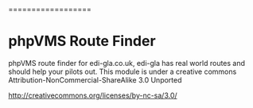 
==================
<h1>
phpVMS Route Finder
</h1>
<p>
phpVMS route finder for edi-gla.co.uk, edi-gla has real world routes and should help your pilots out.
This module is under a creative commons Attribution-NonCommercial-ShareAlike 3.0 Unported 


http://creativecommons.org/licenses/by-nc-sa/3.0/
</p>
